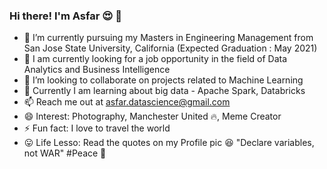 ### Hi there! I'm Asfar 😍 👋

- 🏰 I’m currently pursuing my Masters in Engineering Management from San Jose State University, California (Expected Graduation : May 2021)
- 🌱 I am currently looking for a job opportunity in the field of Data Analytics and Business Intelligence
- 👯 I’m looking to collaborate on projects related to Machine Learning
- 🤔 Currently I am learning about big data - Apache Spark, Databricks
- 📫 Reach me out at [asfar.datascience@gmail.com](mailto:asfar.datascience@gmail.com)
- 😄 Interest: Photography, Manchester United 🔥, Meme Creator
- ⚡ Fun fact:  I love to travel the world
- 😛 Life Lesso: Read the quotes on my Profile pic 😆 "Declare variables, not WAR" #Peace 🐤
